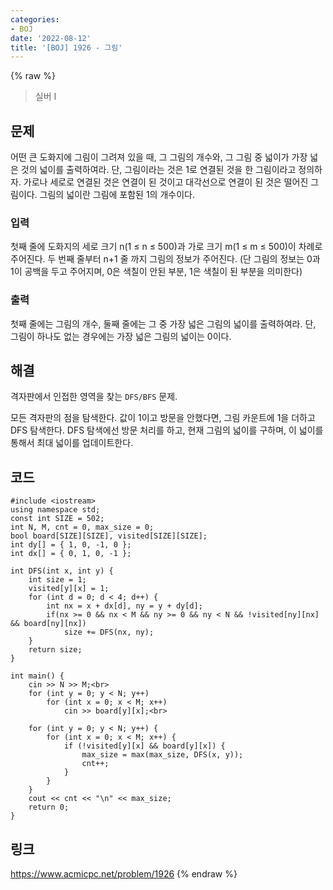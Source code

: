 ```yaml
---
categories:
- BOJ
date: '2022-08-12'
title: '[BOJ] 1926 - 그림'
---
```


{% raw %}
> 실버 I<br>

## 문제
어떤 큰 도화지에 그림이 그려져 있을 때, 그 그림의 개수와, 그 그림 중 넓이가 가장 넓은 것의 넓이를 출력하여라. 단, 그림이라는 것은 1로 연결된 것을 한 그림이라고 정의하자. 가로나 세로로 연결된 것은 연결이 된 것이고 대각선으로 연결이 된 것은 떨어진 그림이다. 그림의 넓이란 그림에 포함된 1의 개수이다.

### 입력
첫째 줄에 도화지의 세로 크기 n(1 ≤ n ≤ 500)과 가로 크기 m(1 ≤ m ≤ 500)이 차례로 주어진다. 두 번째 줄부터 n+1 줄 까지 그림의 정보가 주어진다. (단 그림의 정보는 0과 1이 공백을 두고 주어지며, 0은 색칠이 안된 부분, 1은 색칠이 된 부분을 의미한다)

### 출력
첫째 줄에는 그림의 개수, 둘째 줄에는 그 중 가장 넓은 그림의 넓이를 출력하여라. 단, 그림이 하나도 없는 경우에는 가장 넓은 그림의 넓이는 0이다.

## 해결
격자판에서 인접한 영역을 찾는 `DFS/BFS` 문제.

모든 격자판의 점을 탐색한다. 값이 1이고 방문을 안했다면, 그림 카운트에 1을 더하고 DFS 탐색한다. DFS 탐색에선 방문 처리를 하고, 현재 그림의 넓이를 구하며, 이 넓이를 통해서 최대 넓이를 업데이트한다.

## 코드
```
#include <iostream>
using namespace std;
const int SIZE = 502;
int N, M, cnt = 0, max_size = 0;
bool board[SIZE][SIZE], visited[SIZE][SIZE];
int dy[] = { 1, 0, -1, 0 };
int dx[] = { 0, 1, 0, -1 };

int DFS(int x, int y) {
	int size = 1;
	visited[y][x] = 1;
	for (int d = 0; d < 4; d++) {
		int nx = x + dx[d], ny = y + dy[d];
		if(nx >= 0 && nx < M && ny >= 0 && ny < N && !visited[ny][nx] && board[ny][nx])
			size += DFS(nx, ny);
	}
	return size;
}

int main() {
	cin >> N >> M;<br>
	for (int y = 0; y < N; y++)
		for (int x = 0; x < M; x++)
			cin >> board[y][x];<br>

	for (int y = 0; y < N; y++) {
		for (int x = 0; x < M; x++) {
			if (!visited[y][x] && board[y][x]) {
				max_size = max(max_size, DFS(x, y));
				cnt++;
			}
		}
	}
	cout << cnt << "\n" << max_size;
	return 0;
}
```

## 링크
https://www.acmicpc.net/problem/1926
{% endraw %}
